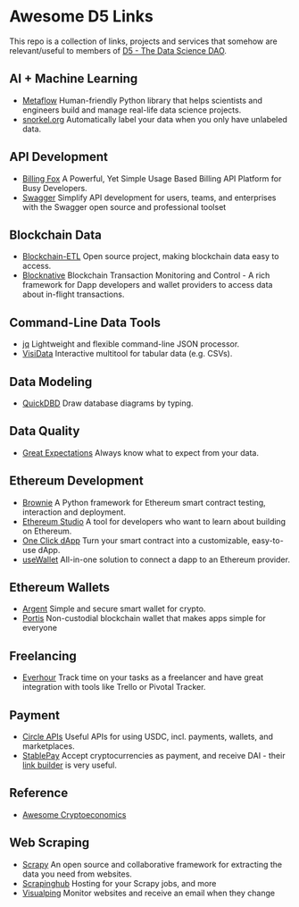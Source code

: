 # Awesome D5 Links
This repo is a collection of links, projects and services that somehow are relevant/useful to members of [D5 - The Data Science DAO](http://d5.ai/).

## AI + Machine Learning
- [Metaflow](https://metaflow.org/) Human-friendly Python library that helps scientists and engineers build and manage real-life data science projects.
- [snorkel.org](https://www.snorkel.org/) Automatically label your data when you only have unlabeled data.

## API Development
- [Billing Fox](https://billingfox.com/) A Powerful, Yet Simple Usage Based Billing API Platform for Busy Developers.
- [Swagger](https://swagger.io/) Simplify API development for users, teams, and enterprises with the Swagger open source and professional toolset

## Blockchain Data
- [Blockchain-ETL](https://github.com/blockchain-etl) Open source project, making blockchain data easy to access.
- [Blocknative](https://www.blocknative.com/) Blockchain Transaction Monitoring and Control - A rich framework for Dapp developers and wallet providers to access data about in-flight transactions.

## Command-Line Data Tools
- [jq](https://stedolan.github.io/jq/) Lightweight and flexible command-line JSON processor.
- [VisiData](http://visidata.org/) Interactive multitool for tabular data (e.g. CSVs).

## Data Modeling
- [QuickDBD](https://www.quickdatabasediagrams.com/) Draw database diagrams by typing.

## Data Quality
- [Great Expectations](https://github.com/great-expectations/great_expectations) Always know what to expect from your data.

## Ethereum Development
- [Brownie](https://eth-brownie.readthedocs.io/en/latest/) A Python framework for Ethereum smart contract testing, interaction and deployment.
- [Ethereum Studio](https://studio.ethereum.org/) A tool for developers who want to learn about building on Ethereum.
- [One Click dApp](https://oneclickdapp.com/) Turn your smart contract into a customizable, easy-to-use dApp.
- [useWallet](https://github.com/aragon/use-wallet) All-in-one solution to connect a dapp to an Ethereum provider.

## Ethereum Wallets
- [Argent](https://www.argent.xyz/) Simple and secure smart wallet for crypto.
- [Portis](https://portis.io/) Non-custodial blockchain wallet that makes apps simple for everyone

## Freelancing
- [Everhour](https://everhour.com/) Track time on your tasks as a freelancer and have great integration with tools like Trello or Pivotal Tracker. 

## Payment
- [Circle APIs](https://www.circle.com/en/developers) Useful APIs for using USDC, incl. payments, wallets, and marketplaces.
- [StablePay](https://stablepay.io/) Accept cryptocurrencies as payment, and receive DAI - their [link builder](https://stablepay.io/) is very useful.

## Reference

- [Awesome Cryptoeconomics](https://github.com/jpantunes/awesome-cryptoeconomics/blob/master/readme.md)

## Web Scraping
- [Scrapy](https://scrapy.org/) An open source and collaborative framework for extracting the data you need from websites.
- [Scrapinghub](https://scrapinghub.com/) Hosting for your Scrapy jobs, and more
- [Visualping](https://visualping.io/) Monitor websites and receive an email when they change
